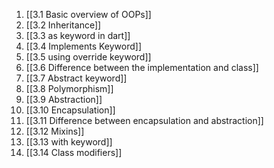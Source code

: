1. [[3.1 Basic overview of OOPs]]
2. [[3.2 Inheritance]]
3. [[3.3 as keyword in dart]]
4. [[3.4 Implements Keyword]]
5. [[3.5 using override keyword]]
6. [[3.6 Difference between the implementation and class]]
7. [[3.7 Abstract keyword]]
8. [[3.8 Polymorphism]]
9. [[3.9 Abstraction]]
10. [[3.10 Encapsulation]]
11. [[3.11 Difference between encapsulation and abstraction]]
12. [[3.12 Mixins]]
13. [[3.13 with keyword]]
14. [[3.14 Class modifiers]]